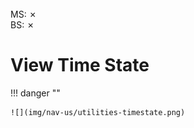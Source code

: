 <br>
MS: &#x2717;
<br>
BS: &#x2717;

# View Time State

!!! danger ""

    ![](img/nav-us/utilities-timestate.png)
